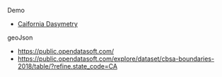 
Demo

* [Caifornia Dasymetry]( https://theo-armour.github.io/2020/sandbox/california-dasymetry/ )

geoJson

* https://public.opendatasoft.com/
* https://public.opendatasoft.com/explore/dataset/cbsa-boundaries-2018/table/?refine.state_code=CA
